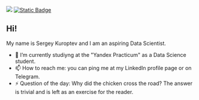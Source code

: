 <a href="https://www.linkedin.com/in/sergey-kuroptev-0015402a2/"><img src="https://img.shields.io/badge/LINKEDIN-12100E?logo=linkedin&color=282A36&logoColor=white" /></a>
<a href="https://t.me/SKuroptev"><img alt="Static Badge" src="https://img.shields.io/badge/TELEGRAM-%40SKuroptev?style=flat&logo=telegram&color=grey"></a>

## Hi! <br>
My name is Sergey Kuroptev and I am an aspiring Data Scientist.




    


- 🌱 I’m currently studiyng at the "Yandex Practicum" as a Data Science student.
- 📫 How to reach me: you can ping me at my LinkedIn profile page or on Telegram.
- ⚡ Question of the day: Why did the chicken cross the road? The answer is trivial and is left as an exercise for the reader.

<!--
**mrBrain101/mrBrain101** is a ✨ _special_ ✨ repository because its `README.md` (this file) appears on your GitHub profile.

Here are some ideas to get you started:

- 🔭 I’m currently 

- 👯 I’m looking to collaborate on ...
- 🤔 I’m looking for help with ...
- 💬 Ask me about ...
- 📫 How to reach me: ...
- 😄 Pronouns: ...

-->
